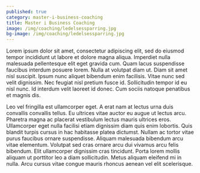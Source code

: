 ```yaml
---
published: true
category: master-i-business-coaching
title: Master i Business Coaching
image: /img/coaching/ledelsessparring.jpg
bg-image: /img/coaching/ledelsessparring.jpg
---
```


Lorem ipsum dolor sit amet, consectetur adipiscing elit, sed do eiusmod tempor incididunt ut labore et dolore magna aliqua. Imperdiet nulla malesuada pellentesque elit eget gravida cum. Quam lacus suspendisse faucibus interdum posuere lorem. Nulla at volutpat diam ut. Diam sit amet nisl suscipit. Ipsum nunc aliquet bibendum enim facilisis. Vitae nunc sed velit dignissim. Nec feugiat nisl pretium fusce id. Sollicitudin tempor id eu nisl nunc. Id interdum velit laoreet id donec. Cum sociis natoque penatibus et magnis dis.

Leo vel fringilla est ullamcorper eget. A erat nam at lectus urna duis convallis convallis tellus. Eu ultrices vitae auctor eu augue ut lectus arcu. Pharetra magna ac placerat vestibulum lectus mauris ultrices eros. Ullamcorper eget nulla facilisi etiam dignissim diam quis enim lobortis. Quis blandit turpis cursus in hac habitasse platea dictumst. Nullam ac tortor vitae purus faucibus ornare suspendisse. Aliquam malesuada bibendum arcu vitae elementum. Volutpat sed cras ornare arcu dui vivamus arcu felis bibendum. Elit ullamcorper dignissim cras tincidunt. Porta lorem mollis aliquam ut porttitor leo a diam sollicitudin. Metus aliquam eleifend mi in nulla. Arcu cursus vitae congue mauris rhoncus aenean vel elit scelerisque.